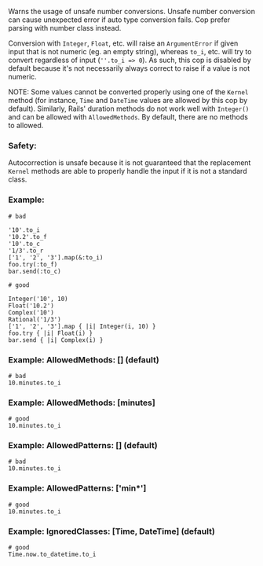 Warns the usage of unsafe number conversions. Unsafe
number conversion can cause unexpected error if auto type conversion
fails. Cop prefer parsing with number class instead.

Conversion with `Integer`, `Float`, etc. will raise an `ArgumentError`
if given input that is not numeric (eg. an empty string), whereas
`to_i`, etc. will try to convert regardless of input (``''.to_i => 0``).
As such, this cop is disabled by default because it's not necessarily
always correct to raise if a value is not numeric.

NOTE: Some values cannot be converted properly using one of the `Kernel`
method (for instance, `Time` and `DateTime` values are allowed by this
cop by default). Similarly, Rails' duration methods do not work well
with `Integer()` and can be allowed with `AllowedMethods`. By default,
there are no methods to allowed.

### Safety:

Autocorrection is unsafe because it is not guaranteed that the
replacement `Kernel` methods are able to properly handle the
input if it is not a standard class.

### Example:

    # bad

    '10'.to_i
    '10.2'.to_f
    '10'.to_c
    '1/3'.to_r
    ['1', '2', '3'].map(&:to_i)
    foo.try(:to_f)
    bar.send(:to_c)

    # good

    Integer('10', 10)
    Float('10.2')
    Complex('10')
    Rational('1/3')
    ['1', '2', '3'].map { |i| Integer(i, 10) }
    foo.try { |i| Float(i) }
    bar.send { |i| Complex(i) }

### Example: AllowedMethods: [] (default)

    # bad
    10.minutes.to_i

### Example: AllowedMethods: [minutes]

    # good
    10.minutes.to_i

### Example: AllowedPatterns: [] (default)

    # bad
    10.minutes.to_i

### Example: AllowedPatterns: ['min*']

    # good
    10.minutes.to_i

### Example: IgnoredClasses: [Time, DateTime] (default)

    # good
    Time.now.to_datetime.to_i